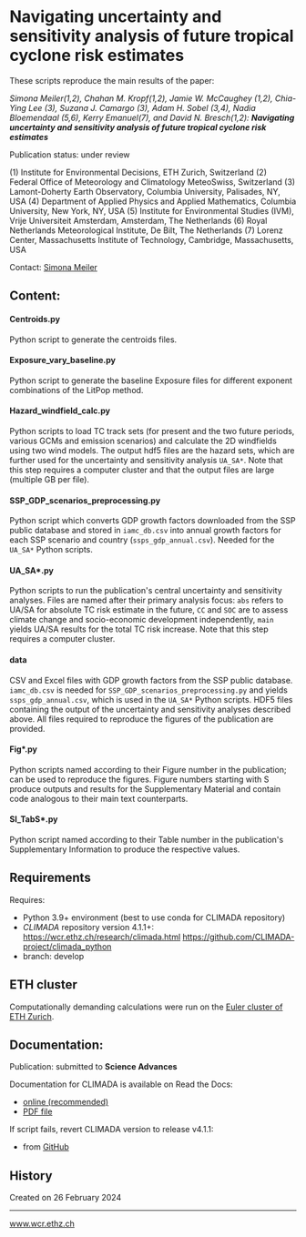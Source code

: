 # Navigating uncertainty and sensitivity analysis of future tropical cyclone risk estimates
These scripts reproduce the main results of the paper:

*Simona Meiler(1,2), Chahan M. Kropf(1,2), Jamie W. McCaughey (1,2), Chia-Ying Lee (3), Suzana J. Camargo (3), Adam H. Sobel (3,4), Nadia Bloemendaal (5,6), Kerry Emanuel(7), and David N. Bresch(1,2):
**Navigating uncertainty and sensitivity analysis of future tropical cyclone risk estimates***

Publication status: under review

(1) Institute for Environmental Decisions, ETH Zurich, Switzerland
(2) Federal Office of Meteorology and Climatology MeteoSwiss, Switzerland
(3) Lamont-Doherty Earth Observatory, Columbia University, Palisades, NY, USA
(4) Department of Applied Physics and Applied Mathematics, Columbia University, New York, NY, USA
(5) Institute for Environmental Studies (IVM), Vrije Universiteit Amsterdam, Amsterdam, The Netherlands
(6) Royal Netherlands Meteorological Institute, De Bilt, The Netherlands
(7) Lorenz Center, Massachusetts Institute of Technology, Cambridge, Massachusetts, USA

Contact: [Simona Meiler](simona.meiler@usys.ethz.ch)


## Content:

#### Centroids.py
Python script to generate the centroids files.

#### Exposure_vary_baseline.py
Python script to generate the baseline Exposure files for different exponent combinations of the LitPop method.

#### Hazard_windfield_calc.py
Python scripts to load TC track sets (for present and the two future periods, various GCMs and emission scenarios) 
and calculate the 2D windfields using two wind models. The output hdf5 files are the hazard sets, which are further 
used for the uncertainty and sensitivity analysis `UA_SA*`.
Note that this step requires a computer cluster and that the output files are large (multiple GB per file).

#### SSP_GDP_scenarios_preprocessing.py
Python script which converts GDP growth factors downloaded from the SSP public database and stored in `iamc_db.csv`
into annual growth factors for each SSP scenario and country (`ssps_gdp_annual.csv`). Needed for the `UA_SA*` Python scripts.

#### UA_SA*.py
Python scripts to run the publication's central uncertainty and sensitivity analyses. Files are named after their primary
analysis focus: `abs` refers to UA/SA for absolute TC risk estimate in the future, `CC` and `SOC` are to assess climate
change and socio-economic development independently, `main` yields UA/SA results for the total TC risk increase.
Note that this step requires a computer cluster.

#### data
CSV and Excel files with GDP growth factors from the SSP public database. `iamc_db.csv` is needed for `SSP_GDP_scenarios_preprocessing.py`
and yields `ssps_gdp_annual.csv`, which is used in the `UA_SA*` Python scripts.
HDF5 files containing the output of the uncertainty and sensitivity analyses described above. All files required
to reproduce the figures of the publication are provided.

#### Fig*.py
Python scripts named according to their Figure number in the publication; can be used to reproduce the figures.
Figure numbers starting with S produce outputs and results for the Supplementary Material and contain
code analogous to their main text counterparts.

#### SI_TabS*.py
Python script named according to their Table number in the publication's Supplementary Information to produce the
respective values.

## Requirements
Requires:
* Python 3.9+ environment (best to use conda for CLIMADA repository)
* _CLIMADA_ repository version 4.1.1+:
        https://wcr.ethz.ch/research/climada.html
        https://github.com/CLIMADA-project/climada_python
* branch: develop

## ETH cluster
Computationally demanding calculations were run on the [Euler cluster of ETH Zurich](https://scicomp.ethz.ch/wiki/Euler).

## Documentation:
Publication: submitted to **Science Advances**

Documentation for CLIMADA is available on Read the Docs:
* [online (recommended)](https://climada-python.readthedocs.io/en/stable/)
* [PDF file](https://buildmedia.readthedocs.org/media/pdf/climada-python/stable/climada-python.pdf)

If script fails, revert CLIMADA version to release v4.1.1:
* from [GitHub](https://github.com/CLIMADA-project/climada_python/releases/tag/v4.1.1)

## History

Created on 26 February 2024

-----

www.wcr.ethz.ch
